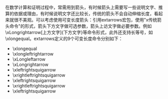 在数学计算和证明过程中，常需用到箭头，有时候箭头上需要写一些说明文字、推算的依据或理由，有时候说明文字还比较长，传统的箭头不会自动伸缩长度，看起来就很不美观。可以考虑使用可变长度箭头：引用extarrows宏包，使用"x传统箭头命令"的形式，箭头下方文字做可选参数，箭头上访文字做必要参数。例如\xLongrightarrow[上方文字]{下方文字}等命令形式，此外还支持长等号，如\xlongequal。extarrows定义的9个可变长度命令分别如下：
* \xlongequal
* \xlongleftrightarrow
* \xLongleftarrow
* \xLongrightarrow
* \xleftrightsquigarrow
* \xrightleftrightsquigarrow
* \xleftrightsquigarrow
* \xrightleftrightsquigarrow
* \xleftrightsquigarrow